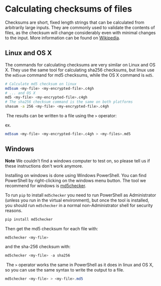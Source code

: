 
# Calculating checksums of files

Checksums are short, fixed length strings that can be calculated from
arbitrarily large inputs. They are commonly used to validate the contents of
files, as the checksum will change considerably even with minimal changes to the
input. More information can be found on
[Wikipedia](https://en.wikipedia.org/wiki/Checksum).

## Linux and OS X

The commands for calculating checksums are very similar on Linux and OS X. They
use the same tool for calculating sha256 checksums, but linux use the `md5sum`
command for md5 checksums, while the OS X command is `md5`.

```bash
# Calculate md5 checksum on linux
md5sum <my-file> <my-encrypted-file>.c4gh
# ... and OS X
md5 <my-file> <my-encrypted-file>.c4gh
# The sha256 checksum command is the same on both platforms
shasum -a 256 <my-file> <my-encrypted-file>.c4gh
```
​
The results can be written to a file using the `>` operator:

ex.
```bash
md5sum <my-file> <my-encrypted-file>.c4gh > <my-files>.md5
```

## Windows

**Note** We couldn't find a windows computer to test on, so please tell us if
these instructions don't work anymore.

Installing on windows is done using Windows PowerShell. You can find PowerShell
by right-clicking on the windows menu button. The tool we recommend for windows
is [md5checker](https://pypi.org/project/md5checker/).

To run `pip` to install `md5checker` you need to run PowerShell as
Administrator (unless you run in the virtual environment), but once the tool is
installed, you should run `md5checker` in a normal non-Administrator shell for
security reasons.

```PowerShell
pip install md5checker
```
Then get the md5 checksum for each file with:

```PowerShell
md5checker <my-file>
```

and the sha-256 checksum with:

```PowerShell
md5checker <my-file> -a sha256
```
​
The `>` operator works the same in PowerShell as it does in linux and OS X, so
you can use the same syntax to write the output to a file.

```PowerShell
md5checker <my-file> > <my-file>.md5
```